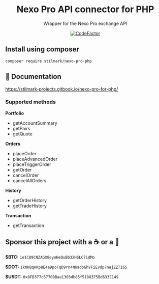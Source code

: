 <div align="center">

# Nexo Pro API connector for PHP
Wrapper for the Nexo Pro exchange API

[![CodeFactor](https://www.codefactor.io/repository/github/stilmark/nexo-pro-php/badge/main)](https://www.codefactor.io/repository/github/stilmark/nexo-pro-php/overview/main)

</div>

## Install using composer ##

    composer require stilmark/nexo-pro-php

## :blue_book: Documentation ##

https://stilmark-projects.gitbook.io/nexo-pro-for-php/

### Supported methods ###

**Portfolio**
- getAccountSummary
- getPairs
- getQuote

**Orders**
- placeOrder
- placeAdvancedOrder
- placeTriggerOrder
- getOrder
- cancelOrder
- cancelAllOrders

**History**
- getOrderHistory
- getTradeHistory

**Transaction**
- getTransaction


## Sponsor this project with a :coffee: or a :croissant: ##

**$BTC:** `1e1C89CNZAGX8eyoHeQuBb32HSLC7idMo`

**$DOT:** `1kmH8qHKp8E4aDpoFqD9rn4NKadoGhVFiEvdp7najZZT165`

**$USDT:** `0x8FB377c6770BBaa1303db85f5188375Bd633E149`

